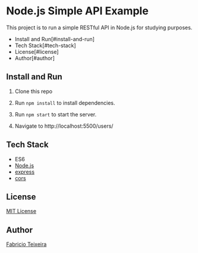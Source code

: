 # Node.js Simple API Example

This project is to run a simple RESTful API in Node.js for studying purposes.

- Install and Run[#install-and-run]
- Tech Stack[#tech-stack]
- License[#license]
- Author[#author]

## Install and Run

1. Clone this repo

2. Run `npm install` to install dependencies.

3. Run `npm start` to start the server.

4. Navigate to http://localhost:5500/users/

## Tech Stack

- ES6
- [Node.js](https://nodejs.org/en/)
- [express](http://expressjs.com/)
- [cors](https://github.com/expressjs/cors#readme)

## License

[MIT License](https://github.com/fabriciotex/simple-api-example/blob/main/LICENSE.md)

## Author

[Fabricio Teixeira](https://github.com/fabriciotex)
